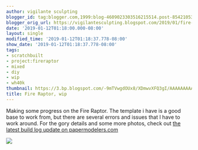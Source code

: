 ```yaml
---
author: vigilante sculpting
blogger_id: tag:blogger.com,1999:blog-4609023303516215514.post-8542105312241347681
blogger_orig_url: https://vigilantesculpting.blogspot.com/2019/01/fire-raptor-wip.html
date: '2019-01-12T01:18:00.000-08:00'
layout: single
modified_time: '2019-01-12T01:18:37.778-08:00'
show_date: '2019-01-12T01:18:37.778-08:00'
tags:
- scratchbuilt
- project:fireraptor
- mixed
- diy
- wip
- wh40k
thumbnail: https://3.bp.blogspot.com/-9mTVwgdOUx8/XDmwvXFQ3gI/AAAAAAAAAM0/xEE7_9wjvB0mf_bKM6I2es1XglflRZKVwCLcBGAs/s320-c/IMG_6073.JPG
title: Fire Raptor, wip
---
```

Making some progress on the Fire Raptor. The template i have is a good
base to work from, but there are several errors and issues that I have
to work around. For the gory details and some more photos, check out
[the latest build log update on
papermodelers.com](http://www.papermodelers.com/forum/alternate-dimensions/42866-fire-raptor-version-2-a-2.html#post661015)  
  

![](https://3.bp.blogspot.com/-9mTVwgdOUx8/XDmwvXFQ3gI/AAAAAAAAAM0/xEE7_9wjvB0mf_bKM6I2es1XglflRZKVwCLcBGAs/s1600/IMG_6073.JPG)

  
